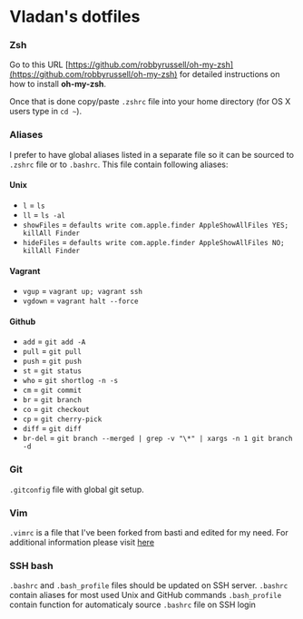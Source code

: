 Vladan's dotfiles
=================

### Zsh

Go to this URL [https://github.com/robbyrussell/oh-my-zsh](https://github.com/robbyrussell/oh-my-zsh)
for detailed instructions on how to install **oh-my-zsh**.

Once that is done copy/paste `.zshrc` file into your home directory (for OS X users type in `cd ~`).

### Aliases

I prefer to have global aliases listed in a separate file so it can be sourced
to `.zshrc` file or to `.bashrc`. This file contain following aliases:

#### Unix
* `l` = `ls`
* `ll` = `ls -al`
* `showFiles` = `defaults write com.apple.finder AppleShowAllFiles YES; killAll Finder`
* `hideFiles` = `defaults write com.apple.finder AppleShowAllFiles NO; killAll Finder`

#### Vagrant
* `vgup` = `vagrant up; vagrant ssh`
* `vgdown` = `vagrant halt --force`

#### Github
* `add` = `git add -A`
* `pull` = `git pull`
* `push` = `git push`
* `st` = `git status`
* `who` = `git shortlog -n -s`
* `cm` = `git commit`
* `br` = `git branch`
* `co` = `git checkout`
* `cp` = `git cherry-pick`
* `diff` = `git diff`
* `br-del` = `git branch --merged | grep -v "\*" | xargs -n 1 git branch -d`

### Git

`.gitconfig` file with global git setup.

### Vim

`.vimrc` is a file that I've been forked from basti and edited for my need. For
additional information please visit [here](https://github.com/vladan-m/vimfiles)

### SSH bash

`.bashrc` and `.bash_profile` files should be updated on SSH server.
`.bashrc` contain aliases for most used Unix and GitHub commands
`.bash_profile` contain function for automaticaly source `.bashrc` file on SSH login
